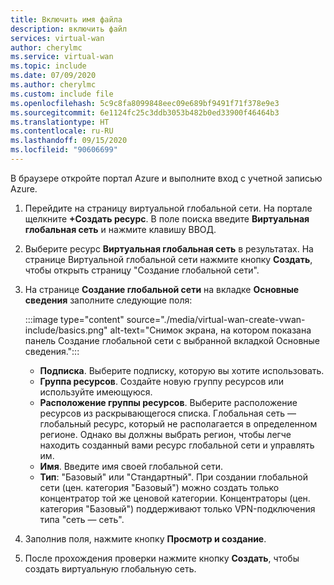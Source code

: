 ```yaml
---
title: Включить имя файла
description: включить файл
services: virtual-wan
author: cherylmc
ms.service: virtual-wan
ms.topic: include
ms.date: 07/09/2020
ms.author: cherylmc
ms.custom: include file
ms.openlocfilehash: 5c9c8fa8099848eec09e689bf9491f71f378e9e3
ms.sourcegitcommit: 6e1124fc25c3ddb3053b482b0ed33900f46464b3
ms.translationtype: HT
ms.contentlocale: ru-RU
ms.lasthandoff: 09/15/2020
ms.locfileid: "90606699"
---
```

В браузере откройте портал Azure и выполните вход с учетной записью Azure.

1. Перейдите на страницу виртуальной глобальной сети. На портале щелкните **+Создать ресурс**. В поле поиска введите **Виртуальная глобальная сеть** и нажмите клавишу ВВОД.
1. Выберите ресурс **Виртуальная глобальная сеть** в результатах. На странице Виртуальной глобальной сети нажмите кнопку **Создать**, чтобы открыть страницу "Создание глобальной сети".
1. На странице **Создание глобальной сети** на вкладке **Основные сведения** заполните следующие поля:

   :::image type="content" source="./media/virtual-wan-create-vwan-include/basics.png" alt-text="Снимок экрана, на котором показана панель Создание глобальной сети с выбранной вкладкой Основные сведения.":::

   * **Подписка**. Выберите подписку, которую вы хотите использовать.
   * **Группа ресурсов**. Создайте новую группу ресурсов или используйте имеющуюся.
   * **Расположение группы ресурсов**. Выберите расположение ресурсов из раскрывающегося списка. Глобальная сеть — глобальный ресурс, который не располагается в определенном регионе. Однако вы должны выбрать регион, чтобы легче находить созданный вами ресурс глобальной сети и управлять им.
   * **Имя**. Введите имя своей глобальной сети.
   * **Тип**: "Базовый" или "Стандартный". При создании глобальной сети (цен. категория "Базовый") можно создать только концентратор той же ценовой категории. Концентраторы (цен. категория "Базовый") поддерживают только VPN-подключения типа "сеть — сеть".
1. Заполнив поля, нажмите кнопку **Просмотр и создание**.
1. После прохождения проверки нажмите кнопку **Создать**, чтобы создать виртуальную глобальную сеть.
